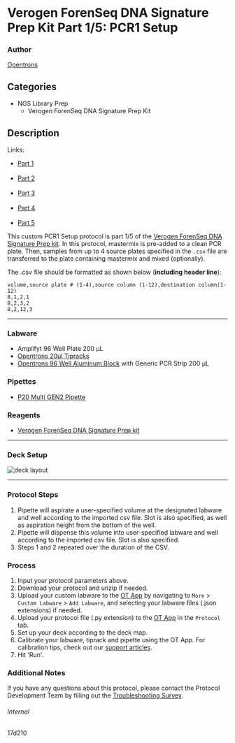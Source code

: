 # Verogen ForenSeq DNA Signature Prep Kit Part 1/5: PCR1 Setup

### Author
[Opentrons](https://opentrons.com/)

## Categories
* NGS Library Prep
	* Verogen ForenSeq DNA Signature Prep Kit

## Description

Links:  
* [Part 1](./17d210)
<br><br />
* [Part 2](./17d210-part-2)
<br><br />
* [Part 3](./17d210-part-3)
<br><br />
* [Part 4](./17d210-part-4)
<br><br />
* [Part 5](./17d210-part-5)

This custom PCR1 Setup protocol is part 1/5 of the [Verogen ForenSeq DNA Signature Prep kit](https://verogen.com/products/forenseq-dna-signature-prep-kit/?utm_term=&utm_campaign=Product+Campaigns&utm_source=adwords&utm_medium=ppc&hsa_acc=2964416997&hsa_cam=12070402317&hsa_grp=115534580817&hsa_ad=544522374879&hsa_src=g&hsa_tgt=dsa-19959388920&hsa_kw=&hsa_mt=b&hsa_net=adwords&hsa_ver=3&gclid=CjwKCAjw4qCKBhAVEiwAkTYsPP4JakJA06WcfvubM80x5gzv7kIFucad6jw9WrACitcG6qERBSAU1xoCaOEQAvD_BwE). In this protocol, mastermix is pre-added to a clean PCR plate. Then, samples from up to 4 source plates specified in the `.csv` file are transferred to the plate containing mastermix and mixed (optionally).

The .csv file should be formatted as shown below (**including header line**):
```
volume,source plate # (1-4),source column (1-12),destination column(1-12)
8,1,2,1
8,2,3,2
8,2,12,3
```

---

### Labware
* Amplifyt 96 Well Plate 200 µL
* [Opentrons 20µl Tipracks](https://shop.opentrons.com/collections/opentrons-tips/products/opentrons-10ul-tips)
* [Opentrons 96 Well Aluminum Block](https://shop.opentrons.com/collections/hardware-modules/products/aluminum-block-set) with Generic PCR Strip 200 µL

### Pipettes
* [P20 Multi GEN2 Pipette](https://opentrons.com/pipettes/)

### Reagents
* [Verogen ForenSeq DNA Signature Prep kit](https://verogen.com/products/forenseq-dna-signature-prep-kit/?utm_term=&utm_campaign=Product+Campaigns&utm_source=adwords&utm_medium=ppc&hsa_acc=2964416997&hsa_cam=12070402317&hsa_grp=115534580817&hsa_ad=544522374879&hsa_src=g&hsa_tgt=dsa-19959388920&hsa_kw=&hsa_mt=b&hsa_net=adwords&hsa_ver=3&gclid=CjwKCAjw4qCKBhAVEiwAkTYsPP4JakJA06WcfvubM80x5gzv7kIFucad6jw9WrACitcG6qERBSAU1xoCaOEQAvD_BwE)

---

### Deck Setup
![deck layout](https://opentrons-protocol-library-website.s3.amazonaws.com/custom-README-images/17d210/deck1-2.png)

---

### Protocol Steps
1. Pipette will aspirate a user-specified volume at the designated labware and well according to the imported csv file. Slot is also specified, as well as aspiration height from the bottom of the well.
2. Pipette will dispense this volume into user-specified labware and well according to the imported csv file. Slot is also specified.
3. Steps 1 and 2 repeated over the duration of the CSV.

### Process
1. Input your protocol parameters above.
2. Download your protocol and unzip if needed.
3. Upload your custom labware to the [OT App](https://opentrons.com/ot-app) by navigating to `More` > `Custom Labware` > `Add Labware`, and selecting your labware files (.json extensions) if needed.
4. Upload your protocol file (.py extension) to the [OT App](https://opentrons.com/ot-app) in the `Protocol` tab.
5. Set up your deck according to the deck map.
6. Calibrate your labware, tiprack and pipette using the OT App. For calibration tips, check out our [support articles](https://support.opentrons.com/en/collections/1559720-guide-for-getting-started-with-the-ot-2).
7. Hit 'Run'.

### Additional Notes
If you have any questions about this protocol, please contact the Protocol Development Team by filling out the [Troubleshooting Survey](https://protocol-troubleshooting.paperform.co/).

###### Internal
17d210
